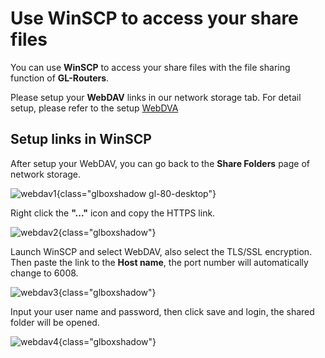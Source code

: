 # Use WinSCP to access your share files

You can use **WinSCP** to access your share files with the file sharing function of **GL-Routers**.

Please setup your **WebDAV** links in our network storage tab. For detail setup, please refer to the setup [WebDVA](https://docs.gl-inet.com/router/en/4/interface_guide/network_storage/#set-up-webdav)

## Setup links in WinSCP

After setup your WebDAV, you can go back to the **Share Folders** page of network storage.

![webdav1](https://static.gl-inet.com/docs/router/en/4/tutorials/network_storage/webdav_client/webdav1.png){class="glboxshadow gl-80-desktop"}

Right click the **"..."** icon and copy the HTTPS link.

![webdav2](https://static.gl-inet.com/docs/router/en/4/tutorials/network_storage/webdav_client/webdav2.png){class="glboxshadow"}

Launch WinSCP and select WebDAV, also select the TLS/SSL encryption. Then paste the link to the **Host name**, the port number will automatically change to 6008.

![webdav3](https://static.gl-inet.com/docs/router/en/4/tutorials/network_storage/webdav_client/webdav3.png){class="glboxshadow"}

Input your user name and password, then click save and login, the shared folder will be opened.

![webdav4](https://static.gl-inet.com/docs/router/en/4/tutorials/network_storage/webdav_client/webdav4.png){class="glboxshadow"}
